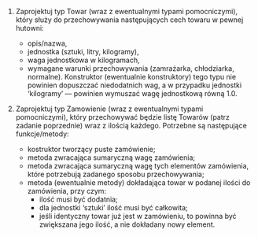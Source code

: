 1. Zaprojektuj typ Towar (wraz z ewentualnymi typami pomocniczymi), który służy do przechowywania następujących cech towaru w pewnej hutowni:
   - opis/nazwa,
   - jednostka (sztuki, litry, kilogramy),
   - waga jednostkowa w kilogramach,
   - wymagane warunki przechowywania (zamrażarka, chłodziarka, normalne).
Konstruktor (ewentualnie konstruktory) tego typu nie powinien dopuszczać niedodatnich wag, a w przypadku jednostki ‘kilogramy’ — powinien wymuszać wagę jednostkową równą 1.0.

2. Zaprojektuj typ Zamowienie (wraz z ewentualnymi typami pomocniczymi), który przechowywać będzie listę Towarów (patrz zadanie poprzednie) wraz z ilością każdego. Potrzebne są następujące funkcje/metody:
   - kostruktor tworzący puste zamówienie;
   - metoda zwracająca sumaryczną wagę zamówienia;
   - metoda zwracająca sumaryczną wagę tych elementów zamówienia, które potrzebują zadanego sposobu przechowywania;
   - metoda (ewentualnie metody) dokładająca towar w podanej ilości do zamówienia, przy czym:
     - ilość musi być dodatnia;
     - dla jednostki ‘sztuki’ ilość musi być całkowita;
     - jeśli identyczny towar już jest w zamówieniu, to powinna być zwiększana jego ilość, a nie dokładany nowy element.
